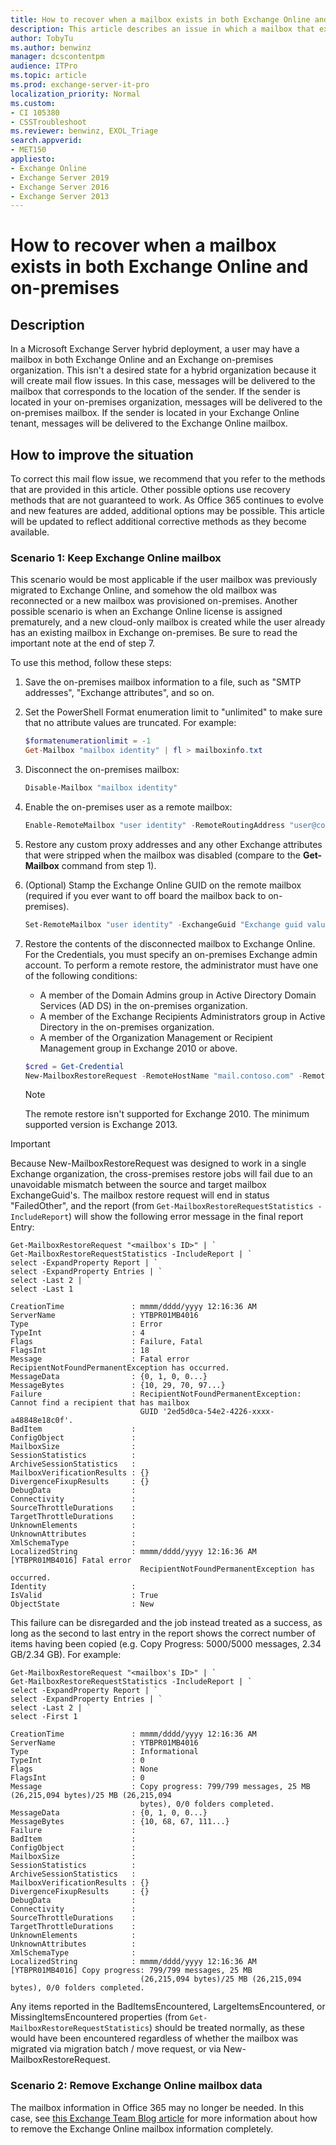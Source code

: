 ```yaml
---
title: How to recover when a mailbox exists in both Exchange Online and on-premises
description: This article describes an issue in which a mailbox that exists in both Exchange Online and on-premises. Provides two solutions.
author: TobyTu
ms.author: benwinz
manager: dcscontentpm
audience: ITPro 
ms.topic: article 
ms.prod: exchange-server-it-pro
localization_priority: Normal
ms.custom: 
- CI 105380
- CSSTroubleshoot
ms.reviewer: benwinz, EXOL_Triage
search.appverid: 
- MET150
appliesto:
- Exchange Online
- Exchange Server 2019
- Exchange Server 2016
- Exchange Server 2013
---
```


# How to recover when a mailbox exists in both Exchange Online and on-premises

## Description

In a Microsoft Exchange Server hybrid deployment, a user may have a mailbox in both Exchange Online and an Exchange on-premises organization. This isn't a desired state for a hybrid organization because it will create mail flow issues. In this case, messages will be delivered to the mailbox that corresponds to the location of the sender. If the sender is located in your on-premises organization, messages will be delivered to the on-premises mailbox. If the sender is located in your Exchange Online tenant, messages will be delivered to the Exchange Online mailbox.

## How to improve the situation

To correct this mail flow issue, we recommend that you refer to the methods that are provided in this article. Other possible options use recovery methods that are not guaranteed to work. As Office 365 continues to evolve and new features are added, additional options may be possible. This article will be updated to reflect additional corrective methods as they become available.

### Scenario 1: Keep Exchange Online mailbox

This scenario would be most applicable if the user mailbox was previously migrated to Exchange Online, and somehow the old mailbox was reconnected or a new mailbox was provisioned on-premises. Another possible scenario is when an Exchange Online license is assigned prematurely, and a new cloud-only mailbox is created while the user already has an existing mailbox in Exchange on-premises. Be sure to read the important note at the end of step 7.

To use this method, follow these steps:

1. Save the on-premises mailbox information to a file, such as "SMTP addresses", "Exchange attributes", and so on.

2. Set the PowerShell Format enumeration limit to "unlimited" to make sure that no attribute values are truncated. For example:

    ```powershell
    $formatenumerationlimit = -1
    Get-Mailbox "mailbox identity" | fl > mailboxinfo.txt
    ```

3. Disconnect the on-premises mailbox:

    ```powershell
    Disable-Mailbox "mailbox identity"
    ```

4. Enable the on-premises user as a remote mailbox:

    ```powershell
    Enable-RemoteMailbox "user identity" -RemoteRoutingAddress "user@contoso.mail.onmicrosoft.com"
    ```

5. Restore any custom proxy addresses and any other Exchange attributes that were stripped when the mailbox was disabled (compare to the **Get-Mailbox** command from step 1).

6. (Optional) Stamp the Exchange Online GUID on the remote mailbox (required if you ever want to off board the mailbox back to on-premises).

    ```powershell
    Set-RemoteMailbox "user identity" -ExchangeGuid "Exchange guid value of Exchange Online mailbox"
    ```

7. Restore the contents of the disconnected mailbox to Exchange Online. For the Credentials, you must specify an on-premises Exchange admin account. To perform a remote restore, the administrator must have one of the following conditions:

   - A member of the Domain Admins group in Active Directory Domain Services (AD DS) in the on-premises organization.
   - A member of the Exchange Recipients Administrators group in Active Directory in the on-premises organization.
   - A member of the Organization Management or Recipient Management group in Exchange 2010 or above.

    ```powershell
    $cred = Get-Credential
    New-MailboxRestoreRequest -RemoteHostName "mail.contoso.com" -RemoteCredential $cred -SourceStoreMailbox "exchange guid of disconnected mailbox" -TargetMailbox "exchange guid of cloud mailbox" -RemoteDatabaseGuid "guid of on-premises database" -RemoteRestoreType DisconnectedMailbox
    ```

    > [!NOTE]
    > The remote restore isn't supported for Exchange 2010. The minimum supported version is Exchange 2013.

> [!IMPORTANT]
> Because New-MailboxRestoreRequest was designed to work in a single Exchange organization, the cross-premises restore jobs will fail due to an unavoidable mismatch between the source and target mailbox ExchangeGuid's.  The mailbox restore request will end in status "FailedOther", and the report (from `Get-MailboxRestoreRequestStatistics -IncludeReport`) will show the following error message in the final report Entry:

```
Get-MailboxRestoreRequest "<mailbox's ID>" | `
Get-MailboxRestoreRequestStatistics -IncludeReport | `
select -ExpandProperty Report | `
select -ExpandProperty Entries | `
select -Last 2 | `
select -Last 1

CreationTime               : mmmm/dddd/yyyy 12:16:36 AM
ServerName                 : YTBPR01MB4016
Type                       : Error
TypeInt                    : 4
Flags                      : Failure, Fatal
FlagsInt                   : 18
Message                    : Fatal error RecipientNotFoundPermanentException has occurred.
MessageData                : {0, 1, 0, 0...}
MessageBytes               : {10, 29, 70, 97...}
Failure                    : RecipientNotFoundPermanentException: Cannot find a recipient that has mailbox
                             GUID '2ed5d0ca-54e2-4226-xxxx-a48848e18c0f'.
BadItem                    :
ConfigObject               :
MailboxSize                :
SessionStatistics          :
ArchiveSessionStatistics   :
MailboxVerificationResults : {}
DivergenceFixupResults     : {}
DebugData                  :
Connectivity               :
SourceThrottleDurations    :
TargetThrottleDurations    :
UnknownElements            :
UnknownAttributes          :
XmlSchemaType              :
LocalizedString            : mmmm/dddd/yyyy 12:16:36 AM [YTBPR01MB4016] Fatal error
                             RecipientNotFoundPermanentException has occurred.
Identity                   :
IsValid                    : True
ObjectState                : New
```

This failure can be disregarded and the job instead treated as a success, as long as the second to last entry in the report shows the correct number of items having been copied (e.g. Copy Progress: 5000/5000 messages, 2.34 GB/2.34 GB).  For example:

```
Get-MailboxRestoreRequest "<mailbox's ID>" | `
Get-MailboxRestoreRequestStatistics -IncludeReport | `
select -ExpandProperty Report | `
select -ExpandProperty Entries | `
select -Last 2 | `
select -First 1

CreationTime               : mmmm/dddd/yyyy 12:16:36 AM
ServerName                 : YTBPR01MB4016
Type                       : Informational
TypeInt                    : 0
Flags                      : None
FlagsInt                   : 0
Message                    : Copy progress: 799/799 messages, 25 MB (26,215,094 bytes)/25 MB (26,215,094
                             bytes), 0/0 folders completed.
MessageData                : {0, 1, 0, 0...}
MessageBytes               : {10, 68, 67, 111...}
Failure                    :
BadItem                    :
ConfigObject               :
MailboxSize                :
SessionStatistics          :
ArchiveSessionStatistics   :
MailboxVerificationResults : {}
DivergenceFixupResults     : {}
DebugData                  :
Connectivity               :
SourceThrottleDurations    :
TargetThrottleDurations    :
UnknownElements            :
UnknownAttributes          :
XmlSchemaType              :
LocalizedString            : mmmm/dddd/yyyy 12:16:36 AM [YTBPR01MB4016] Copy progress: 799/799 messages, 25 MB
                             (26,215,094 bytes)/25 MB (26,215,094 bytes), 0/0 folders completed.
```

Any items reported in the BadItemsEncountered, LargeItemsEncountered, or MissingItemsEncountered properties (from `Get-MailboxRestoreRequestStatistics`) should be treated normally, as these would have been encountered regardless of whether the mailbox was migrated via migration batch / move request, or via New-MailboxRestoreRequest. 

### Scenario 2: Remove Exchange Online mailbox data

The mailbox information in Office 365 may no longer be needed. In this case, see [this Exchange Team Blog article](https://techcommunity.microsoft.com/t5/Exchange-Team-Blog/Permanently-Clear-Previous-Mailbox-Info/ba-p/607619) for more information about how to remove the Exchange Online mailbox information completely.
